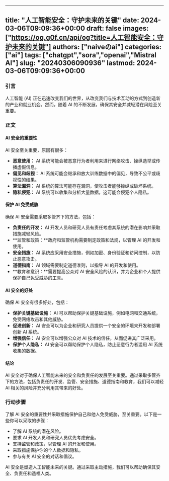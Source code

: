 
---
title: "人工智能安全：守护未来的关键"
date: 2024-03-06T09:09:36+00:00
draft: false
images: ["https://og.g0f.cn/api/og?title=人工智能安全：守护未来的关键"]
authors: ["naiveのai"]
categories: ["ai"]
tags: ["chatgpt","sora","openai","Mistral AI"]
slug: "20240306090936"
lastmod: 2024-03-06T09:09:36+00:00
---
### 引言

人工智能 (AI) 正在迅速改变我们的世界，从改变我们与技术互动的方式到创造新的产业和就业机会。然而，随着 AI 的不断发展，确保其安全并减轻潜在风险至关重要。

### 正文

#### AI 安全的重要性

AI 安全至关重要，原因有很多：

* **恶意使用：** AI 系统可能会被恶意行为者利用来进行网络攻击、操纵选举或传播虚假信息。
* **偏见和歧视：** AI 系统可能会继承和放大训练数据中的偏见，导致不公平或歧视性的结果。
* **算法漏洞：** AI 系统的算法可能存在漏洞，使攻击者能够操纵或破坏系统。
* **隐私侵犯：** AI 系统可以收集和分析大量数据，这可能会侵犯个人隐私。

#### 保护 AI 免受威胁

确保 AI 安全需要采取多管齐下的方法，包括：

* **负责任的开发：** AI 开发人员和研究人员有责任考虑其系统的潜在影响并采取措施减轻风险。
* **监管和政策：**政府和监管机构需要制定政策和法规，以管理 AI 的开发和使用。
* **安全措施：** AI 系统应采用安全措施，例如加密、身份验证和访问控制，以防止恶意攻击。
* **道德指南：** AI 领域需要制定道德准则，以指导 AI 的开发和使用。
* **教育和意识：**需要提高公众对 AI 安全风险的认识，并为企业和个人提供保护自己免受威胁的工具。

#### AI 安全的好处

确保 AI 安全有很多好处，包括：

* **保护关键基础设施：** AI 可以帮助保护关键基础设施，例如电网和交通系统，免受网络攻击和其他威胁。
* **促进创新：** AI 安全可以为企业和研究人员提供一个安全的环境来开发和部署创新 AI 系统。
* **增强信任：** AI 安全可以增强公众对 AI 技术的信任，从而促进其广泛采用。
* **保护个人隐私：** AI 安全可以帮助保护个人隐私，防止恶意行为者滥用 AI 系统收集的数据。

#### 结论

AI 安全对于确保人工智能未来的安全和负责任的发展至关重要。通过采取多管齐下的方法，包括负责任的开发、监管、安全措施、道德指南和教育，我们可以减轻 AI 相关的风险并充分利用其带来的好处。

### 行动步骤

了解 AI 安全的重要性并采取措施保护自己和他人免受威胁，至关重要。以下是一些你可以采取的步骤：

* 了解 AI 系统的潜在风险。
* 要求 AI 开发人员和研究人员优先考虑安全。
* 支持监管和政策，以管理 AI 的开发和使用。
* 采取措施保护你的个人数据和隐私。
* 参与有关 AI 安全的对话和倡议。

AI 安全是塑造人工智能未来的关键。通过采取主动措施，我们可以帮助确保其安全、负责任和造福人类。